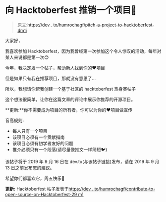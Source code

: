 # 向 Hacktoberfest 推销一个项目🎉

> 原文:[https://dev . to/humrochagf/pitch-a-project-to-hacktoberfest-4m1i](https://dev.to/humrochagf/pitch-a-project-to-hacktoberfest-4m1i)

大家好，

我喜欢参加 Hacktoberfest，因为我曾经第一次参加这个令人惊叹的活动，每年对某人来说都是第一次😊

今年，我决定发一个帖子，帮助新人找到你的❤项目

但是如果只有我在推荐项目，那就没有意思了...

所以，我想请你帮我创建一个基于社区的 hacktoberfest 热身赛帖子

这个想法很简单，让你在这篇文章的评论中展示你推荐的开源项目。

**更新:**你不需要成为项目的所有者，你可以为你的❤️项目做宣传

音高规则:

*   每人只有一个项目
*   该项目必须有一个贡献指南
*   该项目必须有初学者友好的问题
*   推介必须只有一个段落(请尽量像推文一样简短🐦)

该帖子将于 2019 年 9 月 16 日在 dev.to(与该帖子链接)发布，请在 2019 年 9 月 13 日之前发布您的建议。

希望你们都喜欢它，周五快乐🎉

**更新:** Hacktoberfest 帖子发表于[https://dev . to/humrochagf/contribute-to-open-source-on-Hacktoberfest-29 m1](https://dev.to/humrochagf/contribute-to-open-source-on-hacktoberfest-29m1)